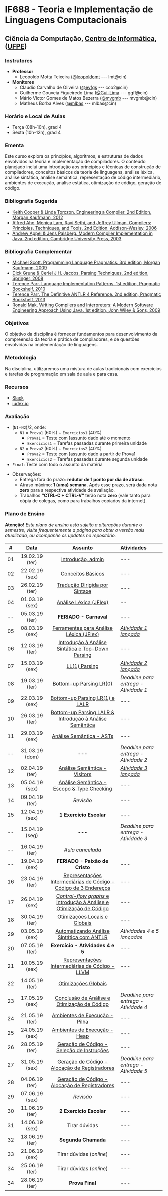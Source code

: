 # IF688 - Teoria e Implementação de Linguagens Computacionais

## Ciência da Computação, [Centro de Informática](http://www.cin.ufpe.br), ([UFPE](http://www.ufpe.br))

### Instrutores

* **Professor** 
  * Leopoldo Motta Teixeira ([@leopoldomt](https://github.com/leopoldomt) --- lmt@cin)
* **Monitores** 
  * Claudio Carvalho de Oliveira ([@evfgs](https://github.com/claudiocarvalhoo) --- cco2@cin)
  * Guilherme Gouveia Figueiredo Lima ([@Gui-Lima](https://github.com/Gui-Lima) --- ggfl@cin)
  * Mário Victor Gomes de Matos Bezerra ([@mvgmb](https://github.com/mvgmb) --- mvgmb@cin)
  * Matheus Borba Alves ([@mlbas](https://github.com/mlbas) --- mlbas@cin)
  
### Horário e Local de Aulas

* Terça (08h-10h), grad 4
* Sexta (10h-12h), grad 4

### Ementa

Este curso explora os princípios, algoritmos, e estruturas de dados envolvidos na teoria e implementação de compiladores. 
O conteúdo planejado inclui uma introdução aos princípios e técnicas de construção de compiladores, conceitos básicos da teoria de linguagens, análise léxica, análise sintática, análise semântica, representação de código intermediário, ambientes de execução, análise estática, otimização de código, geração de código.

### Bibliografia Sugerida

- [Keith Cooper & Linda Torczon. Engineering a Compiler. 2nd Edition, Morgan Kaufmann, 2012](https://www.elsevier.com/books/engineering-a-compiler/cooper/978-0-12-088478-0)
- [Alfred Aho, Monica Lam, Ravi Sethi, and Jeffrey Ullman. Compilers: Principles, Techniques, and Tools. 2nd Edition, Addison-Wesley, 2006](http://dragonbook.stanford.edu)
- [Andrew Appel & Jens Palsberg. Modern Compiler Implementation in Java. 2nd edition, Cambridge University Press, 2003](https://www.cs.princeton.edu/~appel/modern/java/)

### Bibliografia Complementar
- [Michael Scott. Programming Language Pragmatics. 3rd edition, Morgan Kaufmann, 2009](https://www.cs.rochester.edu/u/scott/pragmatics/3e/)
- [Dick Grune & Ceriel J.H. Jacobs. Parsing Techniques. 2nd edition, Springer, 2008](https://dickgrune.com/Books/PTAPG_2nd_Edition/)
- [Terence Parr. Language Implementation Patterns. 1st edition, Pragmatic Bookshelf, 2010](https://pragprog.com/book/tpdsl/language-implementation-patterns)
- [Terence Parr. The Definitive ANTLR 4 Reference. 2nd edition, Pragmatic Bookshelf, 2013](https://pragprog.com/book/tpantlr2/the-definitive-antlr-4-reference)
- [Ronald Mak. Writing Compilers and Interpreters: A Modern Software Engineering Approach Using Java. 1st edition, John Wiley & Sons, 2009](http://www.wiley.com/WileyCDA/WileyTitle/productCd-0470177071.html)

### Objetivos

O objetivo da disciplina é fornecer fundamentos para desenvolvimento da compreensão da teoria e prática de compiladores, e de questões envolvidas na implementação de linguagens.

### Metodologia

Na disciplina, utilizaremos uma mistura de aulas tradicionais com exercícios e tarefas de programação em sala de aula e para casa. 

### Recursos

- [Slack](https://if688.slack.com)
- [iudex.io](https://iudex.io/group/join/5y5cD6V)

### Avaliação

* (`N1`+`N2`)/2, onde:
  * `N1` = `Prova1` (60%) + `Exercicios1` (40%)
    * `Prova1` = Teste com [assunto dado até o momento
    * `Exercicios1` = Tarefas passadas durante primeira unidade
  * `N2` = `Prova2` (60%) + `Exercicios2` (40%)
    * `Prova2` = Teste com [assunto dado a partir de Prova1 
    * `Exercicios2` = Tarefas passadas durante segunda unidade
* `Final`: Teste com todo o assunto da matéria

- Observações:
  - Entrega fora do prazo: **redutor de 1 ponto por dia de atraso**. 
  - Atraso máximo: **1 (uma) semana**. Após esse prazo, será dada nota **zero** para a respectiva atividade de avaliação.
  - Trabalhos **“CTRL-C + CTRL-V”** terão nota **zero** (vale tanto para cópia de colegas, como para trabalhos copiados da internet).

### Plano de Ensino

**Atenção!** 
*Este plano de ensino está sujeito a alterações durante o semestre, visite frequentemente a página para obter a versão mais atualizada, ou acompanhe os updates no repositório.*

| # | Data | Assunto | Atividades |
|:---:|:----:|:----------------------:|:----------------------|
| 01 | 19.02.19 (ter) | [Introdução, admin](2019-02-19.md) | --- |
| 02 | 22.02.19 (sex) | [Conceitos Básicos](2019-02-22.md) | --- |
| 03 | 26.02.19 (ter) | [Tradução Dirigida por Sintaxe](2019-02-26.md) | --- |
| 04 | 01.03.19 (sex) | [Análise Léxica (JFlex)](2019-03-01.md) | -- |
| -- | 05.03.19 (ter) | **FERIADO - Carnaval** | --- |
| 05 | 08.03.19 (sex) | [Ferramentas para Análise Léxica (JFlex)](2019-03-08.md) | [*Atividade 1 lançada*](atividades/01-AutoJflexTest) |
| 06 | 12.03.19 (ter) | [Introdução à Análise Sintática e Top-Down Parsing](2019-03-12.md) | --- |
| 07 | 15.03.19 (sex) | [LL(1) Parsing](2019-03-15.md) | [*Atividade 2 lançada*](atividades/02-FirstFollow) |
| 08 | 19.03.19 (ter) | [Bottom-up Parsing LR(0)](2019-03-19.md) | *Deadline para entrega - Atividade 1* |
| 09 | 22.03.19 (sex) | [Bottom-up Parsing LR(1) e LALR](2019-03-22.md) | --- |
| 10 | 26.03.19 (ter) | [Bottom-up Parsing LALR & Introdução à Análise Semântica](2019-03-26.md) | --- |
| 11 | 29.03.19 (sex) | [Análise Semântica - ASTs](2019-03-29.md) | --- |
| -- | 31.03.19 (dom) | **---** | *Deadline para entrega - Atividade 2* |
| 12 | 02.04.19 (ter) | [Análise Semântica - Visitors](2019-04-02.md) |  [*Atividade 3 lançada*](https://github.com/if688/if688.github.io/tree/master/atividades/03-SimpleInterpreter) |
| 13 | 05.04.19 (sex) | [Análise Semântica - Escopo & Type Checking](2019-04-05.md) | --- |
| 14 | 09.04.19 (ter) | *Revisão* | --- |
| 15 | 12.04.19 (sex) | **1 Exercício Escolar** | --- |
| -- | 15.04.19 (seg) | **---** | *Deadline para entrega - Atividade 3* |
| -- | 16.04.19 (ter) | *Aula cancelada* |  |
| -- | 19.04.19 (sex) | **FERIADO - Paixão de Cristo** | --- |
| 16 | 23.04.19 (ter) | [Representações Intermediárias de Código - Código de 3 Endereços](2019-04-23.md) | --- |
| 17 | 26.04.19 (sex) | [_Control-flow graphs_ e Introdução à Análise e Otimização de Código](2019-04-26.md) | --- |
| 18 | 30.04.19 (ter) | [Otimizações Locais e Globais](2019-04-30.md) | --- |
| 29 | 03.05.19 (sex) | [Automatizando Análise Sintática com ANTLR](2019-04-09.md) | *Atividades 4 e 5 lançadas* |
| 20 | 07.05.19 (ter) | **Exercício - Atividades 4 e 5** | --- |
| 21 | 10.05.19 (sex) | [Representações Intermediárias de Código - LLVM](2019-05-10.md) | --- |
| 22 | 14.05.19 (ter) | [Otimizações Globais](2019-05-14.md) |  |
| 23 | 17.05.19 (sex) | [Conclusão de Análise e Otimização de Código](2019-05-17.md) | *Deadline para entrega - Atividade 4* | |
| 24 | 21.05.19 (ter) | [Ambientes de Execução - Pilha](2019-05-21.md) | --- |
| 25 | 24.05.19 (sex) | [Ambientes de Execução - Heap](2019-05-24.md) | --- |
| 26 | 28.05.19 (ter) | [Geração de Código - Seleção de Instruções](2019-05-28.md) | --- |
| 27 | 31.05.19 (sex) | [Geração de Código - Alocação de Registradores](2019-05-31.md) | *Deadline para entrega - Atividade 5* |
| 28 | 04.06.19 (ter) | [Geração de Código - Alocação de Registradores](2019-06-04.md) | --- |
| 29 | 07.06.19 (sex) | *Revisão* | --- |
| 30 | 11.06.19 (ter) | **2 Exercício Escolar** | --- |
| 31 | 14.06.19 (sex) | Tirar dúvidas | --- |
| 32 | 18.06.19 (ter) | **Segunda Chamada**  | --- |
| 33 | 21.06.19 (sex) | Tirar dúvidas (_online_) | --- |
| 34 | 25.06.19 (ter) | Tirar dúvidas (_online_) | --- |
| 34 | 28.06.19 (ter) | **Prova Final**  | --- |